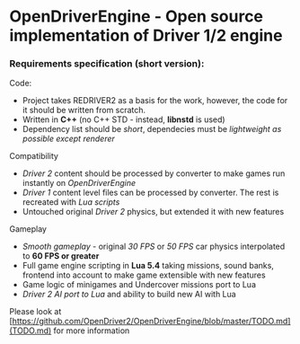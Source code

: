 # OpenDriverEngine - Open source implementation of Driver 1/2 engine

### Requirements specification (short version):

Code:
- Project takes REDRIVER2 as a basis for the work, however, the code for it should be written from scratch.
- Written in **C++** (no C++ STD - instead, **libnstd** is used)
- Dependency list should be *short*, dependecies must be *lightweight as possible except renderer*

Compatibility
- *Driver 2* content should be processed by converter to make games run instantly on *OpenDriverEngine*
- *Driver 1* content level files can be processed by converter. The rest is recreated with *Lua scripts*
- Untouched original *Driver 2* physics, but extended it with new features

Gameplay
- *Smooth gameplay* - original *30 FPS* or *50 FPS* car physics interpolated to **60 FPS or greater**
- Full game engine scripting in **Lua 5.4** taking missions, sound banks, frontend into account to make game extensible with new features
- Game logic of minigames and Undercover missions port to Lua
- *Driver 2 AI port to Lua* and ability to build new AI with Lua

Please look at [https://github.com/OpenDriver2/OpenDriverEngine/blob/master/TODO.md](TODO.md) for more information